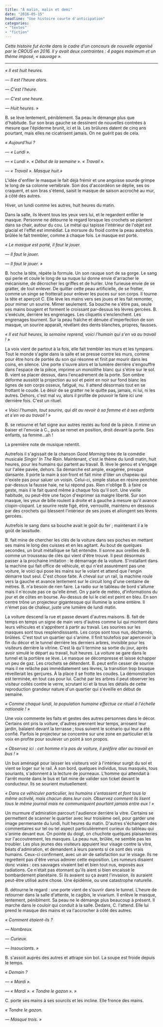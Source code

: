 ```yaml
---
title: "À malin, malin et demi"
date: "2016-05-15"
headline: "Une histoire courte d'anticipation"
categories: 
- "textes"
- "fiction"
---
```


*Cette histoire fut écrite dans le cadre d'un concours de nouvelle organisé par le CROUS en 2016. Il y avait deux contraintes : 4 pages maximum et un thème imposé, « sauvage ».*

---

*« Il est huit heures.*

*— Il est l'heure alors.*

*— C'est l'heure.*

*— C'est une heure.*

*— Huit heures. »*

B. se lève lentement, péniblement. Sa peau le démange plus que d'habitude. Sur son bras gauche se dessinent de nouvelles contrées à mesure que l'épiderme brunit, ici et là. Les brûlures datent de cinq ans pourtant, mais elles ne cicatrisent jamais. On ne guérit pas de cela.

*« Aujourd'hui ?*

*— « Lundi ».*

*— « Lundi ». « Début de la semaine ». « Travail ».*

*— « Travail ». Masque huit.»*

L'idée d'enfiler le masque le fait déjà frémir et une angoisse sourde grimpe le long de sa colonne vertébrale. Son dos d'accordéon se déplie, ses os craquent, et son bras s'étend, saisit le masque de saison accroché au mur, à côté des autres.

Hiver, un lundi comme les autres, huit heures du matin.

Dans la salle, ils lèvent tous les yeux vers lui, et le regardent enfiler le masque. Personne ne détourne le regard lorsque les crochets se plantent dans sa chair, autour du cou. Le métal qui tapisse l'intérieur de l'objet est glacial et l'effet est immédiat. La morsure du froid contre la peau autrefois brûlée le fait trembler, comme à chaque fois. Le masque est porté.

*« Le masque est porté, il faut le jouer.*

*— Il faut le jouer.*

*— Il faut le jouer. »*

B. hoche la tête, répète la formule. Un son rauque sort de sa gorge. Le sang qui perle et coule le long de sa nuque lui donne envie d'arracher le mécanisme, de décrocher les griffes et de hurler. Une furieuse envie de se gratter, de tout enlever. De quitter cette peau artificielle, de se frotter, comme un singe se frotterait pour enlever les puces sur son corps. Il tourne la tête et aperçoit C. Elle lève les mains vers ses joues et les fait remonter, pour mimer un sourire. Mimer seulement. Sa bouche ne s'étire pas, seule ses mains bougent et forment le croissant par-dessus les lèvres gercées. B. s'exécute, derrière les engrenages. Les cliquetis s'enclenchent. Les engrenages tournent. Sur la peau fraîche et dénuée d'imperfection de son masque, un sourire apparaît, révélant des dents blanches, propres, fausses.

*« Il est huit heures, la semaine reprend, voici l'humain qui s'en va au travail ! »*

La voix vient de partout à la fois, elle fait trembler les murs et les tympans. Tout le monde s'agite dans la salle et se presse contre les murs, comme pour être hors de portée du son qui résonne et finit par mourir dans les coins, en silence. Une porte s'ouvre alors et la lumière derrière s'engouffre dans l'espace de la pièce, imprime un monolithe blanc qui s'étire sur le sol. B. vient se placer dessus, dans l'encadrement de la porte. Son ombre déforme aussitôt la projection au sol et peint en noir sur fond blanc les lignes de son corps osseux, fatigué, nu. Il attend désormais tout en se frottant le coude. Le désir de se gratter ne le quitte pas, jamais, ni lui, ni les autres. Dehors, c'est mal vu, alors il profite de pouvoir le faire ici une dernière fois. C'est un rituel.

*« Voici l'humain, tout sourire, qui dit au revoir à sa femme et à ses enfants et s'en va au travail ! »*

B. se retourne et fait signe aux autres restés au fond de la pièce. Il mime un baiser et l'envoie à C., puis se remet en position, droit devant la porte.
Ses enfants, sa femme...ah !

La première note de musique retentit.

Autrefois il s'agissait de la chanson *Good Morning* tirée de la comédie musicale *Singin' In The Rain*. Maintenant, c'est le thème du lundi matin, huit heures, pour les humains qui partent au travail. B. lève le genou et s'engage sur l'allée pavée, dehors. Sa démarche est ample, exagérée, presque dansante. Il porte la main à son front et fait mine d'ôter un chapeau qui n'existe pas pour saluer un voisin. Celui-ci, simple statue en résine penchée par-dessus la fausse haie, ne lui répond pas. Rien n'oblige B. à faire ce geste, mais il le fait quand même à chaque fois qu'il sort. Une vieille habitude, ou peut-être une façon d'exprimer sa maigre liberté. Sur son masque, les yeux de bille roulent à droite et à gauche à mesure qu'il avance clopin-clopant. Le sourire reste figé, étiré, verrouillé, maintenu en dessous par des crochets qui blessent l'intérieur de ses joues et allongent ses lèvres gercées.

Autrefois le sang dans sa bouche avait le goût du fer ; maintenant il a le goût de lassitude.

B. fait mine de chercher les clés de la voiture dans ses poches en mettant ses mains le long des cuisses et en les agitant. Au bout de quelques secondes, un bruit métallique se fait entendre. Il sonne aux oreilles de B. comme un trousseau de clés qui vient d'être trouvé. Il peut désormais passer à la prochaine imitation : le démarrage de la voiture. S'installant dans la machine qui fait office de véhicule, et qui n'est assurément pas une voiture, le voici qui pose les mains sur le volant et attend que l'engin démarre tout seul. C'est chose faite. À cheval sur un rail, la machine roule vers la gauche et avance lentement sur le circuit long d'une centaine de mètres. B. n'a besoin de rien faire. La radio sur le tableau de bord s'allume mais il n'écoute pas ce qu'elle émet. On y parle de météo, d'informations du jour et de côtes en bourse. Au-dessus de lui le ciel est peint en bleu. En son centre trône un projecteur gigantesque qui illumine la scène entière. Il n'émet pas de chaleur, juste une lumière de lundi matin.

La voiture descend la rue et passe devant d'autres maisons. B. fait de temps en temps un signe de main vers d'autres comme lui qui montent dans leurs véhicules et s'apprêtent à partir au travail. Les sourires sur les masques sont tous resplendisssants. Les corps sont tous nus, décharnés, brûlées. C'est tout un quartier qui s'anime. Il finit toutefois par apercevoir la fin du décor et le tunnel derrière les derniers arbres, invisible pour les visiteurs derrière la vitrine. C'est là qu'il termine sa sortie du jour, après avoir simulé le départ au travail, huit heures. La voiture se gare dans le tunnel et la portière se lève. Le masque se décompresse et laisse échapper un peu de gaz. Les crochets se détendent. B. peut enfin cesser de sourire mais il ne relâche pas immédiatement ses lèvres, la transition trop brusque réveillerait les gerçures. À la place il se frotte les coudes. La démonstration est terminée, en tout cas pour lui. Caché par les arbres il peut observer les visiteur collés contre le verre, scrutant ici et là tous les détails de cette reproduction grandeur nature d'un quartier qui s'éveille en début de semaine.

*« Comme chaque lundi, la population humaine effectue ce rituel à l'échelle nationale ! »*

Une voix commente les faits et gestes des autres personnes dans le décor. Certains ont pris la voiture, d'autres prennent leur temps, arrosent leur jardin, balaient devant la terrasse ; tous suivent le scénario qui leur a été confié. Parfois le projecteur se concentre sur une zone en particulier et la voix en profite pour soulever un point à son propos.

*« Observez ici : cet homme n'a pas de voiture, il préfère aller au travail en bus ! »*

Un bus aménagé pour laisser les visiteurs voir à l'intérieur surgit du sol et vient se loger sur le rail. À son bord, quelques individus, tous masqués, tous souriants, s'adonnent à la lecture de journeaux. L'homme qui attendait à l'arrêt monte dans le bus et fait mine de valider son ticket devant le conducteur. Ils se sourient mutuellement.

*« Dans ce véhiculer particulier, les humains s'entassent et font tous la même activité, mais chacun dans leur coin. Observez comment ils lisent tous le même journal mais ne communiquent pourtant jamais entre eux ! »*

Un murmure d'admiration parcourt l'audience derrière la vitre. Certains se permettent de scanner le quartier avec leur troisième oeil, pour garder une image permenante du lundi, huit heures du matin. D'autres s'échangent des commentaires sur tel ou tel aspect particulièrement curieux du tableau qui s'anime devant eux. On pointe du doigt, on chuchote quelques plaisanteries sur l'accoutrement, les masques. La peau nue, brûlée, ne semble pas les troubler. Les plus jeunes des visiteurs appuient leur visage contre la vitre, béats d'admiration, et demandent à leurs parents si ce sont des vrais humains. Ceux-ci confirment, avec un air de satisfaction sur le visage. Ils ne regrettent pas d'être venus admirer cette exposition. Les rumeurs disaient donc vraies : ces sauvages vivaient bel et bien tout nus, exposés aux radiations. Ce n'était pas étonnant qu'ils aient si bien encaissé le bombardement planétaire. Si ils avaient su ça avant l'invasion, ils auraient peut-être utilisé autre chose. Une épidémie, ou une catastrophe naturelle.

B. détourne le regard : une porte vient de s'ouvrir dans le tunnel. L'heure de retourner dans la salle d'attente, le cagibis, le vivarium. Il enlève le masque, lentement, péniblment. Sa peau ne le démange plus beaucoup à présent. Il marche dans le couloir qui conduit à la salle. Dedans, C. l'attend. Elle lui prend le masque des mains et va l'accrocher à côté des autres.

*« Comment étaient-ils ?*

*— Nombreux.*

*— Curieux.*

*— Insouciants. »*

B. s'assoit auprès des autres et attrape son bol. La soupe est froide depuis le temps.

*« Demain ?*

*— « Mardi ».*

*— « Mardi ». « Tondre le gazon ». »*

C. porte ses mains à ses sourcils et les incline. Elle fronce des mains.

*« Tondre le gazon.*

*— Masque trois. »*